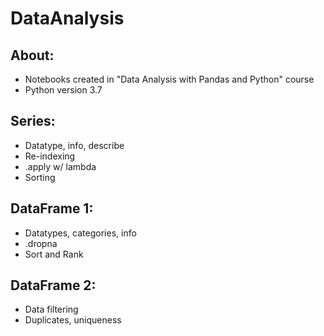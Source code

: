 # DataAnalysis
## About: <br>
 * Notebooks created in "Data Analysis with Pandas and Python" course <br>
 * Python version 3.7 <br>
## Series: <br>
 * Datatype, info, describe <br>
 * Re-indexing <br>
 * .apply w/ lambda <br>
 * Sorting <br>
## DataFrame 1:  <br>
 * Datatypes, categories, info <br>
 * .dropna <br>
 * Sort and Rank <br>
## DataFrame 2:  <br>
 * Data filtering <br>
 * Duplicates, uniqueness <br>
